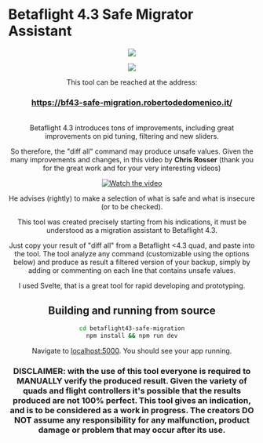 # Betaflight 4.3 Safe Migrator Assistant

<div align="center">
  
![](https://media.giphy.com/media/UZNd6HH4PF4p8SQV5L/giphy.gif)
  
![](https://media.giphy.com/media/Pqo9CtZDvNokhOFROY/giphy.gif)
  
  This tool can be reached at the address: <br />
### https://bf43-safe-migration.robertodedomenico.it/
  
<br />Betaflight 4.3 introduces tons of improvements, including great improvements on pid tuning, filtering and new sliders.

So therefore, the "diff all" command may produce unsafe values. Given the many improvements and changes, in this video by <b>Chris Rosser</b> (thank you for the great work and for your very interesting videos)

[![Watch the video](https://img.youtube.com/vi/0s4iJ5Vc-48/hqdefault.jpg)](https://youtu.be/0s4iJ5Vc-48)

He advises (rightly) to make a selection of what is safe and what is insecure (or to be checked).

This tool was created precisely starting from his indications, it must be understood as a migration assistant to Betaflight 4.3.

Just copy your result of "diff all" from a Betaflight <4.3 quad, and paste into the tool.
The tool analyze any command (customizable using the options below) and produce as result a filtered version of your backup, simply by adding or commenting on each line that contains unsafe values.

I used Svelte, that is a great tool for rapid developing and prototyping.

## Building and running from source

```bash
cd betaflight43-safe-migration
npm install && npm run dev
```

Navigate to [localhost:5000](http://localhost:5000). You should see your app running. 

### DISCLAIMER: with the use of this tool everyone is required to MANUALLY verify the produced result. Given the variety of quads and flight controllers it's possible that the results produced are not 100% perfect. This tool gives an indication, and is to be considered as a work in progress. The creators DO NOT assume any responsibility for any malfunction, product damage or problem that may occur after its use.
</div>
